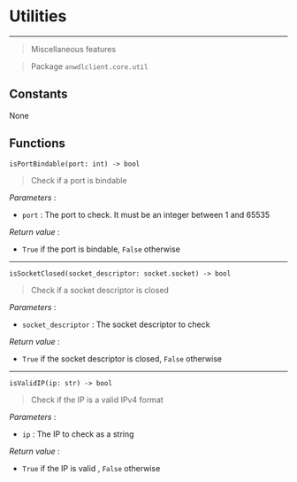 # Utilities
---

> Miscellaneous features

> Package `anwdlclient.core.util`

## Constants

None

## Functions

```
isPortBindable(port: int) -> bool
```

> Check if a port is bindable

_Parameters_ :

- `port` : The port to check. It must be an integer between 1 and 65535

_Return value_ :

- `True` if the port is bindable, `False` otherwise

---

```
isSocketClosed(socket_descriptor: socket.socket) -> bool
```

> Check if a socket descriptor is closed

_Parameters_ :

- `socket_descriptor` : The socket descriptor to check

_Return value_ :

- `True` if the socket descriptor is closed, `False` otherwise

---

```
isValidIP(ip: str) -> bool
```

> Check if the IP is a valid IPv4 format

_Parameters_ :

- `ip` : The IP to check as a string

_Return value_ :

- `True` if the IP is valid , `False` otherwise
